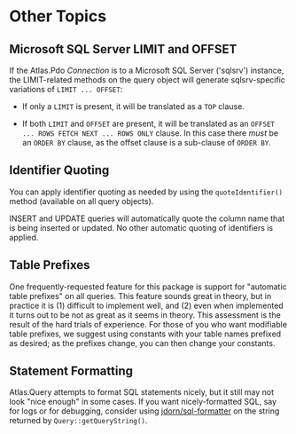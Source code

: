 # Other Topics

## Microsoft SQL Server LIMIT and OFFSET

If the Atlas.Pdo _Connection_ is to a Microsoft SQL Server ('sqlsrv') instance,
the LIMIT-related methods on the query object will generate sqlsrv-specific
variations of `LIMIT ... OFFSET`:

- If only a `LIMIT` is present, it will be translated as a `TOP` clause.

- If both `LIMIT` and `OFFSET` are present, it will be translated as an
  `OFFSET ... ROWS FETCH NEXT ... ROWS ONLY` clause. In this case there *must*
  be an `ORDER BY` clause, as the offset clause is a sub-clause of `ORDER
  BY`.

## Identifier Quoting

You can apply identifier quoting as needed by using the `quoteIdentifier()`
method (available on all query objects).

INSERT and UPDATE queries will automatically quote the column name that is being
inserted or updated. No other automatic quoting of identifiers is applied.

## Table Prefixes

One frequently-requested feature for this package is support for "automatic
table prefixes" on all queries.  This feature sounds great in theory, but in
practice it is (1) difficult to implement well, and (2) even when implemented it
turns out to be not as great as it seems in theory. This assessment is the
result of the hard trials of experience. For those of you who want modifiable
table prefixes, we suggest using constants with your table names prefixed as
desired; as the prefixes change, you can then change your constants.

## Statement Formatting

Atlas.Query attempts to format SQL statements nicely, but it still may not
look "nice enough" in some cases. If you want nicely-formatted SQL, say for
logs or for debugging, consider using [jdorn/sql-formatter][] on the string
returned by `Query::getQueryString()`.

[jdorn/sql-formatter]: https://packagist.org/packages/jdorn/sql-formatter
